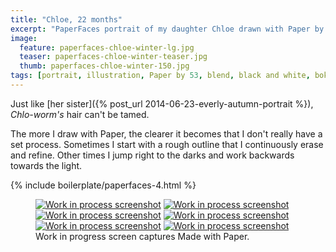 ```yaml
---
title: "Chloe, 22 months"
excerpt: "PaperFaces portrait of my daughter Chloe drawn with Paper by 53 on an iPad."
image: 
  feature: paperfaces-chloe-winter-lg.jpg
  teaser: paperfaces-chloe-winter-teaser.jpg
  thumb: paperfaces-chloe-winter-150.jpg
tags: [portrait, illustration, Paper by 53, blend, black and white, bokeh, twins]
---
```


Just like [her sister]({% post_url 2014-06-23-everly-autumn-portrait %}), *Chlo-worm's* hair can't be tamed.

The more I draw with Paper, the clearer it becomes that I don't really have a set process. Sometimes I start with a rough outline that I continuously erase and refine. Other times I jump right to the darks and work backwards towards the light.

{% include boilerplate/paperfaces-4.html %}

<figure class="third">
  <a href="{{ site.url }}/images/paperfaces-chloe-winter-process-1-lg.jpg"><img src="{{ site.url }}/images/paperfaces-chloe-winter-process-1-600.jpg" alt="Work in process screenshot"></a>
  <a href="{{ site.url }}/images/paperfaces-chloe-winter-process-2-lg.jpg"><img src="{{ site.url }}/images/paperfaces-chloe-winter-process-2-600.jpg" alt="Work in process screenshot"></a>
  <a href="{{ site.url }}/images/paperfaces-chloe-winter-process-3-lg.jpg"><img src="{{ site.url }}/images/paperfaces-chloe-winter-process-3-600.jpg" alt="Work in process screenshot"></a>
  <a href="{{ site.url }}/images/paperfaces-chloe-winter-process-4-lg.jpg"><img src="{{ site.url }}/images/paperfaces-chloe-winter-process-4-600.jpg" alt="Work in process screenshot"></a>
  <a href="{{ site.url }}/images/paperfaces-chloe-winter-process-5-lg.jpg"><img src="{{ site.url }}/images/paperfaces-chloe-winter-process-5-600.jpg" alt="Work in process screenshot"></a>
  <a href="{{ site.url }}/images/paperfaces-chloe-winter-process-6-lg.jpg"><img src="{{ site.url }}/images/paperfaces-chloe-winter-process-6-600.jpg" alt="Work in process screenshot"></a>
  <figcaption>Work in progress screen captures Made with Paper.</figcaption>
</figure>
